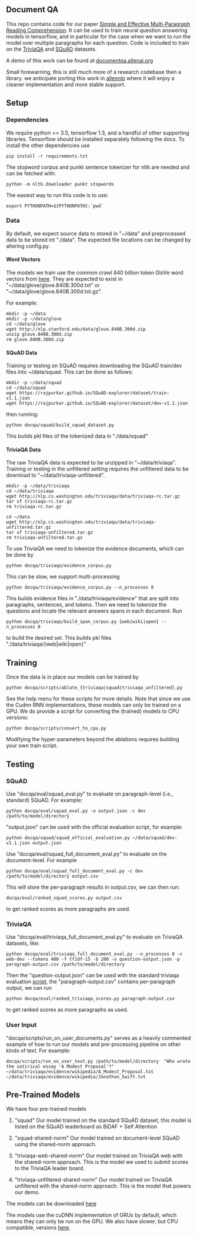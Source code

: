 ## Document QA
This repo contains code for our paper [Simple and Effective Multi-Paragraph Reading Comprehension](https://arxiv.org/abs/1710.10723).
It can be used to  train neural question answering models in tensorflow, 
and in particular for the case when we want to run the model over multiple paragraphs for 
each question. Code is included to train on the [TriviaQA](http://nlp.cs.washington.edu/triviaqa/) 
and [SQuAD](https://rajpurkar.github.io/SQuAD-explorer/) datasets.

A demo of this work can be found at [documentqa.allenai.org](https://documentqa.allenai.org)

Small forewarning, this is still much more of a research codebase then a library.
we anticipate porting this work in [allennlp](https://github.com/allenai/allennlp) where it will 
enjoy a cleaner implementation and more stable support.


## Setup
### Dependencies
We require python >= 3.5, tensorflow 1.3, and a handful of other supporting libraries. 
Tensorflow should be installed separately following the docs. To install the other dependencies use

`pip install -r requirements.txt`

The stopword corpus and punkt sentence tokenizer for nltk are needed and can be fetched with:
 
 `python -m nltk.downloader punkt stopwords`
 
The easiest way to run this code is to use:

``export PYTHONPATH=${PYTHONPATH}:`pwd` ``

### Data
By default, we expect source data to stored in "\~/data" and preprocessed data to be
stored int "./data". The expected file locations can be changed by altering config.py.
 

#### Word Vectors
The models we train use the common crawl 840 billion token GloVe word vectors from [here](https://nlp.stanford.edu/projects/glove/).
They are expected to exist in "\~/data/glove/glove.840B.300d.txt" or "\~/data/glove/glove.840B.300d.txt.gz".

For example:

```
mkdir -p ~/data
mkdir -p ~/data/glove
cd ~/data/glove
wget http://nlp.stanford.edu/data/glove.840B.300d.zip
unzip glove.840B.300d.zip
rm glove.840B.300d.zip
```

#### SQuAD Data
Training or testing on SQuAD requires downloading the SQuAD train/dev files into ~/data/squad.
This can be done as follows:

```
mkdir -p ~/data/squad
cd ~/data/squad
wget https://rajpurkar.github.io/SQuAD-explorer/dataset/train-v1.1.json
wget https://rajpurkar.github.io/SQuAD-explorer/dataset/dev-v1.1.json
```

then running:

``python docqa/squad/build_squad_dataset.py``

This builds pkl files of the tokenized data in "./data/squad"

#### TriviaQA Data
The raw TriviaQA data is expected to be unzipped in "\~/data/triviaqa". Training
or testing in the unfiltered setting requires the unfiltered data to be 
download to "\~/data/triviaqa-unfiltered".

```
mkdir -p ~/data/triviaqa
cd ~/data/triviaqa
wget http://nlp.cs.washington.edu/triviaqa/data/triviaqa-rc.tar.gz
tar xf triviaqa-rc.tar.gz
rm triviaqa-rc.tar.gz

cd ~/data
wget http://nlp.cs.washington.edu/triviaqa/data/triviaqa-unfiltered.tar.gz
tar xf triviaqa-unfiltered.tar.gz
rm triviaqa-unfiltered.tar.gz
```

To use TriviaQA we need to tokenize the evidence documents, which can be done by

`python docqa/triviaqa/evidence_corpus.py`

This can be slow, we support multi-processing

`python docqa/triviaqa/evidence_corpus.py --n_processes 8`

This builds evidence files in "./data/triviaqa/evidence" that are split into 
paragraphs, sentences, and tokens. Then we need to tokenize the questions and locate the relevant 
answers spans in each document. Run

`python docqa/triviaqa/build_span_corpus.py {web|wiki|open} --n_processes 8`

to build the desired set. This builds pkl files "./data/triviaqa/{web|wiki|open}"


## Training
Once the data is in place our models can be trained by

`python docqa/scripts/ablate_{triviaqa|squad|triviaqa_unfiltered}.py`


See the help menu for these scripts for more details. Note that since we use the Cudnn RNN implementations,
these models can only be trained on a GPU. We do provide a script for converting
the (trained) models to CPU versions:

`python docqa/scripts/convert_to_cpu.py`

Modifying the hyper-parameters beyond the ablations requires building your own train script.

## Testing
### SQuAD
Use "docqa/eval/squad_eval.py" to evaluate on paragraph-level (i.e., standard) SQuAD. For example:

`python docqa/eval/squad_eval.py -o output.json -c dev /path/to/model/directory`

"output.json" can be used with the official evaluation script, for example:

`python docqa/squad/squad_official_evaluation.py ~/data/squad/dev-v1.1.json output.json`

Use "docqa/eval/squad_full_document_eval.py" to evaluate on the document-level. For example

`python docqa/eval/squad_full_document_eval.py -c dev /path/to/model/directory output.csv`

This will store the per-paragraph results in output.csv, we can then run:

`docqa/eval/ranked_squad_scores.py output.csv`

to get ranked scores as more paragraphs are used.


### TriviaQA
Use "docqa/eval/triviaqa_full_document_eval.py" to evaluate on TriviaQA datasets, like:
 
`python docqa/eval/triviaqa_full_document_eval.py --n_processes 8 -c web-dev --tokens 400 -f tfidf-15 -b 200 -o question-output.json -p paragraph-output.csv /path/to/model/directory`

Then the "question-output.json" can be used with the standard triviaqa evaluation [script](https://github.com/mandarjoshi90/triviaqa), 
the "paragraph-output.csv" contains per-paragraph output, we can run  

`python docqa/eval/ranked_triviaqa_scores.py paragraph-output.csv`

to get ranked scores as more paragraphs as used.

### User Input
"docqa/scripts/run_on_user_documents.py" serves as a heavily commented example of how to run our models 
and pre-processing pipeline on other kinds of text. For example:
 
 `docqa/scripts/run_on_user_text.py /path/to/model/directory 
 "Who wrote the satirical essay 'A Modest Proposal'?"  
 ~/data/triviaqa/evidence/wikipedia/A_Modest_Proposal.txt 
 ~/data/triviaqa/evidence/wikipedia/Jonathan_Swift.txt`
 
## Pre-Trained Models
We have four pre-trained models

1. "squad" Our model trained on the standard SQuAD dataset, this model is listed on the SQuAD leaderboard 
as BiDAF + Self Attention

2. "squad-shared-norm" Our model trained on document-level SQuAD using the shared-norm approach. 

3. "triviaqa-web-shared-norm" Our model trained on TriviaQA web with the shared-norm approach. This 
is the model we used to submit scores to the TriviaQA leader board.
 
4. "triviaqa-unfiltered-shared-norm" Our model trained on TriviaQA unfiltered with the shared-norm approach.
This is the model that powers our demo.

The models can be downloaded [here](https://drive.google.com/open?id=1Hj9WBQHVa__bqoD5RIOPu2qDpvfJQwjR)

The models use the cuDNN implementation of GRUs by default, which means they can only be run on
the GPU. We also have slower, but CPU compatible, versions [here](https://drive.google.com/open?id=1NRmb2YilnZOfyKULUnL7gu3HE5nT0sMy).